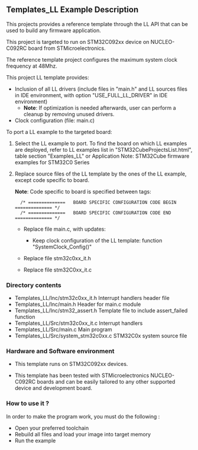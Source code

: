 ## <b>Templates_LL Example Description</b>

This projects provides a reference template through the LL API that can be used to build any firmware application.

This project is targeted to run on STM32C092xx device on NUCLEO-C092RC board from STMicroelectronics.

The reference template project configures the maximum system clock frequency at 48Mhz.

This project LL template provides:

 - Inclusion of all LL drivers (include files in "main.h" and LL sources files in IDE environment, with option "USE_FULL_LL_DRIVER" in IDE environment)
   - **Note**: If optimization is needed afterwards, user can perform a cleanup by removing unused drivers.
 - Clock configuration (file: main.c)

To port a LL example to the targeted board:

1. Select the LL example to port.
   To find the board on which LL examples are deployed, refer to LL examples list in "STM32CubeProjectsList.html", table section "Examples_LL"
   or Application Note: STM32Cube firmware examples for STM32C0 Series

2. Replace source files of the LL template by the ones of the LL example, except code specific to board.

   **Note**: Code specific to board is specified between tags:

         /* ==============   BOARD SPECIFIC CONFIGURATION CODE BEGIN    ============== */
         /* ==============   BOARD SPECIFIC CONFIGURATION CODE END      ============== */

   - Replace file main.c, with updates:
     - Keep clock configuration of the LL template: function "SystemClock_Config()"

   - Replace file stm32c0xx_it.h
   - Replace file stm32C0xx_it.c

### <b>Directory contents</b>

  - Templates_LL/Inc/stm32c0xx_it.h          Interrupt handlers header file
  - Templates_LL/Inc/main.h                  Header for main.c module
  - Templates_LL/Inc/stm32_assert.h          Template file to include assert_failed function
  - Templates_LL/Src/stm32c0xx_it.c          Interrupt handlers
  - Templates_LL/Src/main.c                  Main program
  - Templates_LL/Src/system_stm32c0xx.c      STM32C0x system source file

### <b>Hardware and Software environment</b>

  - This template runs on STM32C092xx devices.

  - This template has been tested with STMicroelectronics NUCLEO-C092RC
    boards and can be easily tailored to any other supported device
    and development board.

### <b>How to use it ?</b>

In order to make the program work, you must do the following :

 - Open your preferred toolchain
 - Rebuild all files and load your image into target memory
 - Run the example
